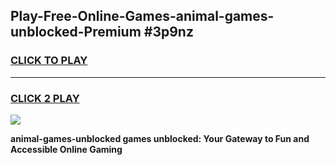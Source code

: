 
## Play-Free-Online-Games-animal-games-unblocked-Premium #3p9nz
<h3>
<a href="https://premium.freeplayer.one?title=animal-games-unblocked&ref=8M">CLICK TO PLAY</a></h3>
<hr>

<h3>
<a href="https://premium.freeplayer.one?title=animal-games-unblocked&ref=8M">CLICK 2 PLAY</a>
  
</h3>

<a href="https://premium.freeplayer.one?title=animal-games-unblocked&ref=8M"><img src="https://clearcache.store/games.png"></a>


**animal-games-unblocked games unblocked: Your Gateway to Fun and Accessible Online Gaming**
